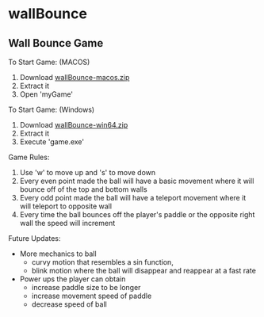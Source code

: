 # wallBounce
Wall Bounce Game
----------------

To Start Game: 
(MACOS)
1. Download [wallBounce-macos.zip](https://github.com/Chrislucky7/wallBounce/releases/download/v1.0.0/wallBounce-macos.zip)
2. Extract it
3. Open 'myGame'

To Start Game: 
(Windows)
1. Download [wallBounce-win64.zip](https://github.com/Chrislucky7/wallBounce/releases/download/v1.0.0/wallBounce-win64.zip)
2. Extract it
3. Execute 'game.exe'


Game Rules:
1. Use 'w' to move up and 's' to move down
2. Every even point made the ball will have a basic movement where it will bounce off of the top and bottom walls
3. Every odd point made the ball will have a teleport movement where it will teleport to opposite wall
4. Every time the ball bounces off the player's paddle or the opposite right wall the speed will increment

Future Updates:
*  More mechanics to ball 
    - curvy motion that resembles a sin function, 
    - blink motion where the ball will disappear and reappear at a fast rate
*  Power ups the player can obtain
    - increase paddle size to be longer
    - increase movement speed of paddle
    - decrease speed of ball
